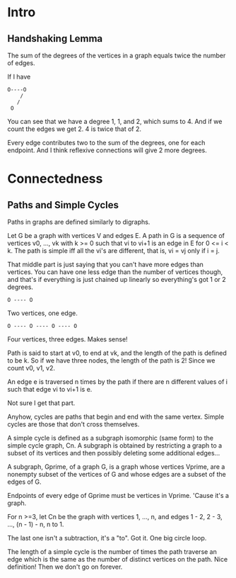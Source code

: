 # Intro

## Handshaking Lemma

The sum of the degrees of the vertices in a graph equals twice the number of edges.

If I have 
```
O----O
    /
   /
 O
```

You can see that we have a degree 1, 1, and 2, which sums to 4. And if we count the edges we get 2. 4 is twice that of 2. 

Every edge contributes two to the sum of the degrees, one for each endpoint. And I think reflexive connections will give 2 more degrees. 

# Connectedness

## Paths and Simple Cycles

Paths in graphs are defined similarly to digraphs. 

Let G be a graph with vertices V and edges E. A path in G is a sequence of vertices v0, ..., vk with k >= 0 such that vi to vi+1 is an edge in E for 0 <= i < k. The path is simple iff all the vi's are different, that is, vi = vj only if i = j. 

That middle part is just saying that you can't have more edges than vertices. You can have one less edge than the number of vertices though, and that's if everything is just chained up linearly so everything's got 1 or 2 degrees. 

```
O ---- O
```
Two vertices, one edge.

```
O ---- O ---- O ---- O
```
Four vertices, three edges. Makes sense!

Path is said to start at v0, to end at vk, and the length of the path is defined to be k. So if we have three nodes, the length of the path is 2! Since we count v0, v1, v2. 

An edge e is traversed n times by the path if there are n different values of i such that edge vi to vi+1 is e. 

Not sure I get that part. 

Anyhow, cycles are paths that begin and end with the same vertex. Simple cycles are those that don't cross themselves. 

A simple cycle is defined as a subgraph isomorphic (same form) to the simple cycle graph, Cn. A subgraph is obtained by restricting a graph to a subset of its vertices and then possibly deleting some additional edges... 

A subgraph, Gprime, of a graph G, is a graph whose vertices Vprime, are a nonempty subset of the vertices of G and whose edges are a subset of the edges of G. 

Endpoints of every edge of Gprime must be vertices in Vprime. 'Cause it's a graph. 

For n >=3, let Cn be the graph with vertices 1, ..., n, and edges 1 - 2, 2 - 3, ..., (n - 1) - n, n to 1. 

The last one isn't a subtraction, it's a "to". Got it. One big circle loop. 

The length of a simple cycle is the number of times the path traverse an edge which is the same as the number of distinct vertices on the path. Nice definition! Then we don't go on forever. 



